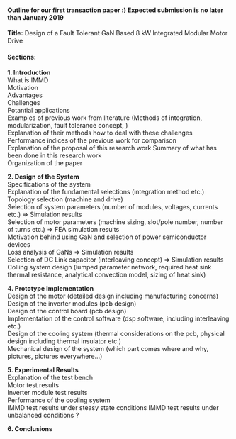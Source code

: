 #### Outline for our first transaction paper :) Expected submission is no later than January 2019

**Title:** Design of a Fault Tolerant GaN Based 8 kW Integrated Modular Motor Drive

#### Sections:
**1. Introduction**  
What is IMMD  
Motivation  
Advantages  
Challenges  
Potantial applications  
Examples of previous work from literature (Methods of integration, modularization, fault tolerance concept, )  
Explanation of their methods how to deal with these challenges  
Performance indices of the previous work for comparison  
Explanation of the proposal of this research work
Summary of what has been done in this research work  
Organization of the paper

**2. Design of the System**  
Specifications of the system  
Explanation of the fundamental selections (integration method etc.)  
Topology selection (machine and drive)  
Selection of system parameters (number of modules, voltages, currents etc.)  => Simulation results   
Selection of motor parameters (machine sizing, slot/pole number, number of turns etc.) => FEA simulation results  
Motivation behind using GaN and selection of power semiconductor devices  
Loss analysis of GaNs => Simulation results   
Selection of DC Link capacitor (interleaving concept) => Simulation results  
Colling system design (lumped parameter network, required heat sink thermal resistance, analytical convection model, sizing of heat sink)

**4. Prototype Implementation**  
Design of the motor (detailed design including manufacturing concerns)  
Design of the inverter modules (pcb design)  
Design of the control board (pcb design)  
Implementation of the control software (dsp software, including interleaving etc.)  
Design of the cooling system (thermal considerations on the pcb, physical design including thermal insulator etc.)  
Mechanical design of the system (which part comes where and why, pictures, pictures everywhere...)  

**5. Experimental Results**  
Explanation of the test bench   
Motor test results  
Inverter module test results  
Performance of the cooling system  
IMMD test results under steasy state conditions
IMMD test results under unbalanced conditions ?

**6. Conclusions**  
